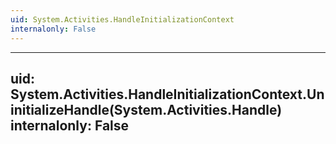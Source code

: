 ```yaml
---
uid: System.Activities.HandleInitializationContext
internalonly: False
---
```


---
uid: System.Activities.HandleInitializationContext.UninitializeHandle(System.Activities.Handle)
internalonly: False
---
